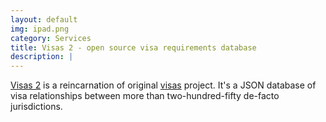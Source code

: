 ```yaml
---
layout: default
img: ipad.png
category: Services
title: Visas 2 - open source visa requirements database
description: |
---
```


[Visas 2](https://github.com/StrudelInc/visas2) is a reincarnation of original [visas](https://github.com/herrjemand/visas) project. It's a JSON database of visa relationships between more than two-hundred-fifty de-facto jurisdictions.